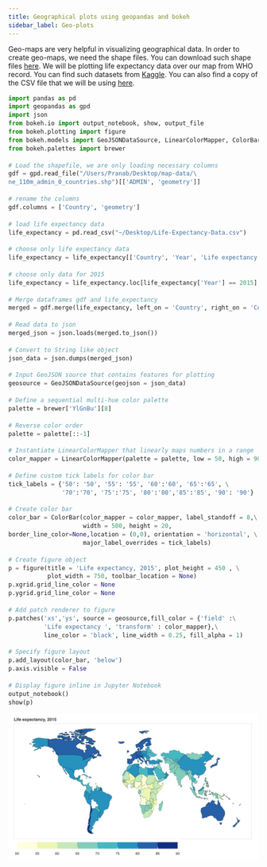 ```yaml
---
title: Geographical plots using geopandas and bokeh
sidebar_label: Geo-plots
---
```


Geo-maps are very helpful in visualizing geographical data. In order to create
geo-maps, we need the shape files. You can download such shape files [here](
https://www.naturalearthdata.com/downloads/). We will be plotting life
expectancy data over our map from WHO record. You can find such datasets from
[Kaggle](https://www.kaggle.com). You can also find a copy of the CSV file that
we will be using [here](
https://pranabdas.github.io/drive/downloads/datasets/Life-Expectancy-Data.csv).

```python
import pandas as pd
import geopandas as gpd
import json
from bokeh.io import output_notebook, show, output_file
from bokeh.plotting import figure
from bokeh.models import GeoJSONDataSource, LinearColorMapper, ColorBar
from bokeh.palettes import brewer

# Load the shapefile, we are only loading necessary columns
gdf = gpd.read_file("/Users/Pranab/Desktop/map-data/\
ne_110m_admin_0_countries.shp")[['ADMIN', 'geometry']]

# rename the columns
gdf.columns = ['Country', 'geometry']

# load life expectancy data
life_expectancy = pd.read_csv("~/Desktop/Life-Expectancy-Data.csv")

# choose only life expectancy data
life_expectancy = life_expectancy[['Country', 'Year', 'Life expectancy ']]

# choose only data for 2015
life_expectancy = life_expectancy.loc[life_expectancy['Year'] == 2015]

# Merge dataframes gdf and life_expectancy
merged = gdf.merge(life_expectancy, left_on = 'Country', right_on = 'Country')

# Read data to json
merged_json = json.loads(merged.to_json())

# Convert to String like object
json_data = json.dumps(merged_json)

# Input GeoJSON source that contains features for plotting
geosource = GeoJSONDataSource(geojson = json_data)

# Define a sequential multi-hue color palette
palette = brewer['YlGnBu'][8]

# Reverse color order
palette = palette[::-1]

# Instantiate LinearColorMapper that linearly maps numbers in a range
color_mapper = LinearColorMapper(palette = palette, low = 50, high = 90)

# Define custom tick labels for color bar
tick_labels = {'50': '50', '55': '55', '60':'60', '65':'65', \
               '70':'70', '75':'75', '80':'80','85':'85', '90': '90'}

# Create color bar
color_bar = ColorBar(color_mapper = color_mapper, label_standoff = 8,\
                     width = 500, height = 20,
border_line_color=None,location = (0,0), orientation = 'horizontal', \
                     major_label_overrides = tick_labels)

# Create figure object
p = figure(title = 'Life expectancy, 2015', plot_height = 450 , \
           plot_width = 750, toolbar_location = None)
p.xgrid.grid_line_color = None
p.ygrid.grid_line_color = None

# Add patch renderer to figure
p.patches('xs','ys', source = geosource,fill_color = {'field' :\
          'Life expectancy ', 'transform' : color_mapper},\
          line_color = 'black', line_width = 0.25, fill_alpha = 1)

# Specify figure layout
p.add_layout(color_bar, 'below')
p.axis.visible = False

# Display figure inline in Jupyter Notebook
output_notebook()
show(p)
```

![png](../../static/img/geo-plot.png)
